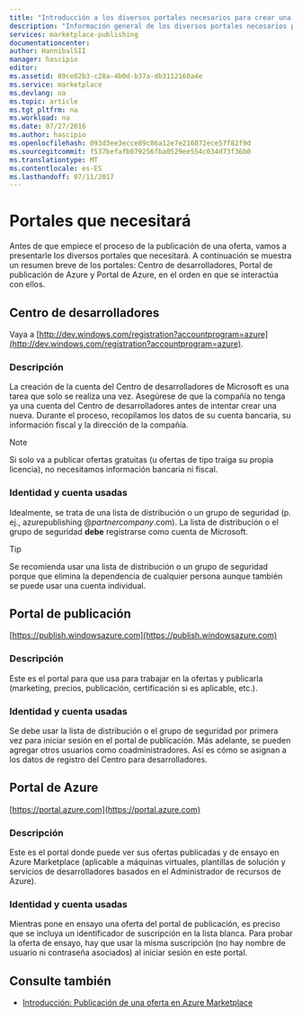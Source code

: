 ```yaml
---
title: "Introducción a los diversos portales necesarios para crear una oferta en Marketplace | Microsoft Docs"
description: "Información general de los diversos portales necesarios para crear una oferta en Marketplace"
services: marketplace-publishing
documentationcenter: 
author: HannibalSII
manager: hascipio
editor: 
ms.assetid: 89ce82b3-c28a-4b0d-b37a-db3112160a4e
ms.service: marketplace
ms.devlang: na
ms.topic: article
ms.tgt_pltfrm: na
ms.workload: na
ms.date: 07/27/2016
ms.author: hascipio
ms.openlocfilehash: 093d3ee3ecce89c86a12e7e216072ece57f82f9d
ms.sourcegitcommit: f537befafb079256fba0529ee554c034d73f36b0
ms.translationtype: MT
ms.contentlocale: es-ES
ms.lasthandoff: 07/11/2017
---
```

# <a name="portals-you-will-need"></a>Portales que necesitará
Antes de que empiece el proceso de la publicación de una oferta, vamos a presentarle los diversos portales que necesitará. A continuación se muestra un resumen breve de los portales: Centro de desarrolladores, Portal de publicación de Azure y Portal de Azure, en el orden en que se interactúa con ellos.                                                                            

## <a name="developer-center"></a>Centro de desarrolladores
Vaya a [http://dev.windows.com/registration?accountprogram=azure](http://dev.windows.com/registration?accountprogram=azure).

### <a name="description"></a>Descripción
La creación de la cuenta del Centro de desarrolladores de Microsoft es una tarea que solo se realiza una vez. Asegúrese de que la compañía no tenga ya una cuenta del Centro de desarrolladores antes de intentar crear una nueva. Durante el proceso, recopilamos los datos de su cuenta bancaria, su información fiscal y la dirección de la compañía.

> [!NOTE]
> Si solo va a publicar ofertas gratuitas (u ofertas de tipo traiga su propia licencia), no necesitamos información bancaria ni fiscal.
> 
> 

### <a name="identityaccount-used"></a>Identidad y cuenta usadas
Idealmente, se trata de una lista de distribución o un grupo de seguridad (p. ej., azurepublishing @*partnercompany*.com). La lista de distribución o el grupo de seguridad **debe** registrarse como cuenta de Microsoft.

> [!TIP]
> Se recomienda usar una lista de distribución o un grupo de seguridad porque que elimina la dependencia de cualquier persona aunque también se puede usar una cuenta individual.
> 
> 

## <a name="publishing-portal"></a>Portal de publicación
[https://publish.windowsazure.com](https://publish.windowsazure.com)

### <a name="description"></a>Descripción
Este es el portal para que usa para trabajar en la ofertas y publicarla (marketing, precios, publicación, certificación si es aplicable, etc.).

### <a name="identityaccount-used"></a>Identidad y cuenta usadas
Se debe usar la lista de distribución o el grupo de seguridad por primera vez para iniciar sesión en el portal de publicación. Más adelante, se pueden agregar otros usuarios como coadministradores. Así es cómo se asignan a los datos de registro del Centro para desarrolladores.

## <a name="azure-portal"></a>Portal de Azure
[https://portal.azure.com](https://portal.azure.com)

### <a name="description"></a>Descripción
Este es el portal donde puede ver sus ofertas publicadas y de ensayo en Azure Marketplace (aplicable a máquinas virtuales, plantillas de solución y servicios de desarrolladores basados en el Administrador de recursos de Azure).

### <a name="identityaccount-used"></a>Identidad y cuenta usadas
Mientras pone en ensayo una oferta del portal de publicación, es preciso que se incluya un identificador de suscripción en la lista blanca. Para probar la oferta de ensayo, hay que usar la misma suscripción (no hay nombre de usuario ni contraseña asociados) al iniciar sesión en este portal.

## <a name="see-also"></a>Consulte también
* [Introducción: Publicación de una oferta en Azure Marketplace](marketplace-publishing-getting-started.md)


